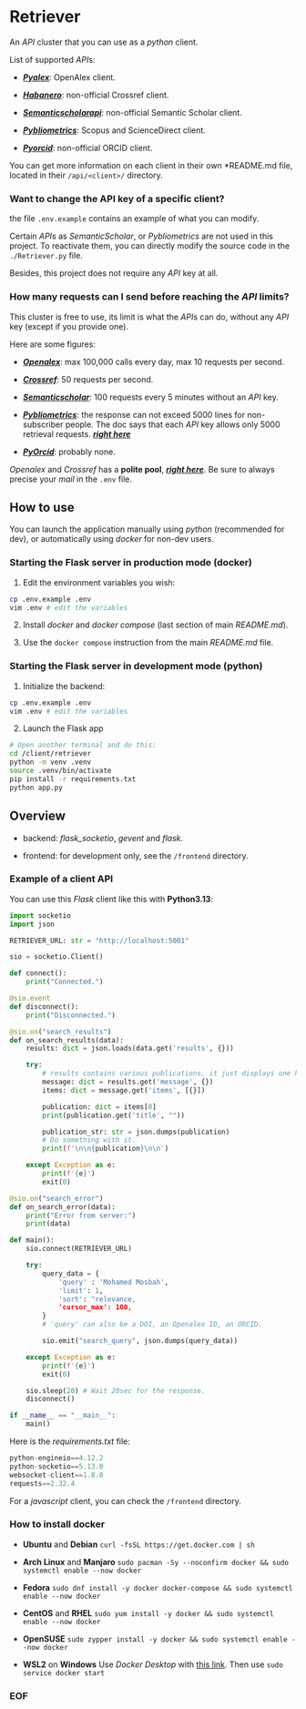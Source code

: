# Retriever

An *API* cluster that you can use as a *python* client.

List of supported *API*s:

- [***Pyalex***](https://pypi.org/project/pyalex/):
OpenAlex client.

- [***Habanero***](https://github.com/sckott/habanero/):
non-official Crossref client.

- [***Semanticscholarapi***](https://github.com/danielnsilva/semanticscholar):
non-official Semantic Scholar client.

- [***Pybliometrics***](https://github.com/pybliometrics-dev/pybliometrics):
Scopus and ScienceDirect client.

- [***Pyorcid***](https://pypi.org/project/PyOrcid/):
non-official ORCID client.


You can get more information on each client in their own *README.md file,
located in their `/api/<client>/` directory.

### Want to change the API key of a specific client?

the file `.env.example` contains an example of what you can modify.

Certain *API*s as *SemanticScholar*, or *Pybliometrics* are not used in this project. To reactivate them, you can directly modify the
source code in the `./Retriever.py` file.


Besides, this project does not require any *API* key at all.

### How many requests can I send before reaching the *API* limits?

This cluster is free to use, its limit is what the *API*s can do, without
any *API* key (except if you provide one).

Here are some figures:

- [***Openalex***](https://docs.openalex.org/how-to-use-the-api/rate-limits-and-authentication):
max 100,000 calls every day, max 10 requests per second.

- [***Crossref***](https://crossref.readthedocs.io/en/latest/):
50 requests per second.

- [***Semanticscholar***](https://semanticscholar.readthedocs.io/en/stable/usage.html):
100 requests every 5 minutes without an *API* key.

- [***Pybliometrics***](https://github.com/pybliometrics-dev/pybliometrics/issues/300):
the response can not exceed 5000 lines for non-subscriber people.
The doc says that each *API* key allows only 5000 retrieval requests.
[***right here***](https://pybliometrics.readthedocs.io/en/stable/access.html)

- [***PyOrcid***](https://info.orcid.org/documentation/integration-and-api-faq/):
probably none.

*Openalex* and *Crossref* has a **polite pool**,
[***right here***](https://docs.openalex.org/how-to-use-the-api/rate-limits-and-authentication).
Be sure to always precise your *mail* in the `.env` file.

## How to use

You can launch the application manually using *python* (recommended for dev),
or automatically using *docker* for non-dev users.

### Starting the Flask server in production mode (docker)

1. Edit the environment variables you wish:

```bash
cp .env.example .env
vim .env # edit the variables
```

2. Install *docker* and *docker compose* (last section of main *README.md*).

3. Use the `docker compose` instruction from the main *README.md* file.

### Starting the Flask server in development mode (python)

1. Initialize the backend:

```bash
cp .env.example .env
vim .env # edit the variables
```

2. Launch the Flask app

```bash
# Open another terminal and do this:
cd /client/retriever
python -m venv .venv
source .venv/bin/activate
pip install -r requirements.txt
python app.py
```

## Overview

- backend: *flask_socketio*, *gevent* and *flask*.

- frontend: for development only, see the `/frontend` directory.

### Example of a client API

You can use this *Flask* client like this with **Python3.13**:

```python
import socketio
import json

RETRIEVER_URL: str = "http://localhost:5001"

sio = socketio.Client()

def connect():
    print("Connected.")

@sio.event
def disconnect():
    print("Disconnected.")

@sio.on("search_results")
def on_search_results(data):
    results: dict = json.loads(data.get('results', {}))

    try:
        # results contains various publications, it just displays one here.
        message: dict = results.get('message', {})
        items: dict = message.get('items', [{}])

        publication: dict = items[0]
        print(publication.get('title', ""))

        publication_str: str = json.dumps(publication)
        # Do something with it.
        print(f'\n\n{publication}\n\n')

    except Exception as e:
        print(f'{e}')
        exit(0)

@sio.on("search_error")
def on_search_error(data):
    print("Error from server:")
    print(data)

def main():
    sio.connect(RETRIEVER_URL)

    try:
        query_data = {
            'query' : 'Mohamed Mosbah',
            'limit': 1,
            'sort': "relevance,
            'cursor_max': 100,
        }
        # 'query' can also be a DOI, an Openalex ID, an ORCID.

        sio.emit("search_query", json.dumps(query_data))

    except Exception as e:
        print(f'{e}')
        exit(0)

    sio.sleep(20) # Wait 20sec for the response.
    disconnect()

if __name__ == "__main__":
    main()
```

Here is the *requirements.txt* file:

```python
python-engineio==4.12.2
python-socketio==5.13.0
websocket-client==1.8.0
requests==2.32.4
```

For a *javascript* client, you can check the `/frontend` directory.

### How to install docker

- **Ubuntu** and **Debian**
`curl -fsSL https://get.docker.com | sh`

- **Arch Linux** and **Manjaro**
`sudo pacman -Sy --noconfirm docker && sudo systemctl enable --now docker`

- **Fedora**
`sudo dnf install -y docker docker-compose && sudo systemctl enable --now docker`

- **CentOS** and **RHEL**
`sudo yum install -y docker && sudo systemctl enable --now docker`

-  **OpenSUSE**
`sudo zypper install -y docker && sudo systemctl enable --now docker`

- **WSL2** on **Windows**
Use *Docker Desktop* with [this link](https://www.docker.com/products/docker-desktop/).
Then use
`sudo service docker start`

### EOF


